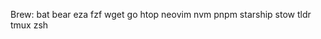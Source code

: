 

Brew:
  bat 
  bear 
  eza 
  fzf 
  wget 
  go 
  htop 
  neovim 
  nvm 
  pnpm 
  starship 
  stow 
  tldr 
  tmux 
  zsh 
